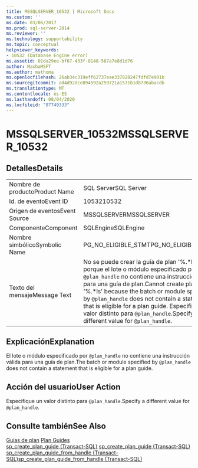 ```yaml
---
title: MSSQLSERVER_10532 | Microsoft Docs
ms.custom: ''
ms.date: 03/06/2017
ms.prod: sql-server-2014
ms.reviewer: ''
ms.technology: supportability
ms.topic: conceptual
helpviewer_keywords:
- 10532 (Database Engine error)
ms.assetid: 01da29ee-bf67-433f-8148-587a7e8d1d76
author: MashaMSFT
ms.author: mathoma
ms.openlocfilehash: 26ab34c319eff62737eae337828247fdfd7e901b
ms.sourcegitcommit: ad4d92dce894592a259721a1571b1d8736abacdb
ms.translationtype: MT
ms.contentlocale: es-ES
ms.lasthandoff: 08/04/2020
ms.locfileid: "87749333"
---
```

# <a name="mssqlserver_10532"></a><span data-ttu-id="03f53-102">MSSQLSERVER_10532</span><span class="sxs-lookup"><span data-stu-id="03f53-102">MSSQLSERVER_10532</span></span>
    
## <a name="details"></a><span data-ttu-id="03f53-103">Detalles</span><span class="sxs-lookup"><span data-stu-id="03f53-103">Details</span></span>  
  
|||  
|-|-|  
|<span data-ttu-id="03f53-104">Nombre de producto</span><span class="sxs-lookup"><span data-stu-id="03f53-104">Product Name</span></span>|<span data-ttu-id="03f53-105">SQL Server</span><span class="sxs-lookup"><span data-stu-id="03f53-105">SQL Server</span></span>|  
|<span data-ttu-id="03f53-106">Id. de evento</span><span class="sxs-lookup"><span data-stu-id="03f53-106">Event ID</span></span>|<span data-ttu-id="03f53-107">10532</span><span class="sxs-lookup"><span data-stu-id="03f53-107">10532</span></span>|  
|<span data-ttu-id="03f53-108">Origen de eventos</span><span class="sxs-lookup"><span data-stu-id="03f53-108">Event Source</span></span>|<span data-ttu-id="03f53-109">MSSQLSERVER</span><span class="sxs-lookup"><span data-stu-id="03f53-109">MSSQLSERVER</span></span>|  
|<span data-ttu-id="03f53-110">Componente</span><span class="sxs-lookup"><span data-stu-id="03f53-110">Component</span></span>|<span data-ttu-id="03f53-111">SQLEngine</span><span class="sxs-lookup"><span data-stu-id="03f53-111">SQLEngine</span></span>|  
|<span data-ttu-id="03f53-112">Nombre simbólico</span><span class="sxs-lookup"><span data-stu-id="03f53-112">Symbolic Name</span></span>|<span data-ttu-id="03f53-113">PG_NO_ELIGIBLE_STMT</span><span class="sxs-lookup"><span data-stu-id="03f53-113">PG_NO_ELIGIBLE_STMT</span></span>|  
|<span data-ttu-id="03f53-114">Texto del mensaje</span><span class="sxs-lookup"><span data-stu-id="03f53-114">Message Text</span></span>|<span data-ttu-id="03f53-115">No se puede crear la guía de plan '%.\*ls' porque el lote o módulo especificado por `@plan_handle` no contiene una instrucción válida para una guía de plan.</span><span class="sxs-lookup"><span data-stu-id="03f53-115">Cannot create plan guide '%.\*ls' because the batch or module specified by `@plan_handle` does not contain a statement that is eligible for a plan guide.</span></span> <span data-ttu-id="03f53-116">Especifique un valor distinto para `@plan_handle`.</span><span class="sxs-lookup"><span data-stu-id="03f53-116">Specify a different value for `@plan_handle`.</span></span>|  
  
## <a name="explanation"></a><span data-ttu-id="03f53-117">Explicación</span><span class="sxs-lookup"><span data-stu-id="03f53-117">Explanation</span></span>  
 <span data-ttu-id="03f53-118">El lote o módulo especificado por `@plan_handle` no contiene una instrucción válida para una guía de plan.</span><span class="sxs-lookup"><span data-stu-id="03f53-118">The batch or module specified by `@plan_handle` does not contain a statement that is eligible for a plan guide.</span></span>  
  
## <a name="user-action"></a><span data-ttu-id="03f53-119">Acción del usuario</span><span class="sxs-lookup"><span data-stu-id="03f53-119">User Action</span></span>  
 <span data-ttu-id="03f53-120">Especifique un valor distinto para `@plan_handle`.</span><span class="sxs-lookup"><span data-stu-id="03f53-120">Specify a different value for `@plan_handle`.</span></span>  
  
## <a name="see-also"></a><span data-ttu-id="03f53-121">Consulte también</span><span class="sxs-lookup"><span data-stu-id="03f53-121">See Also</span></span>  
 <span data-ttu-id="03f53-122">[Guías de plan](../performance/plan-guides.md) </span><span class="sxs-lookup"><span data-stu-id="03f53-122">[Plan Guides](../performance/plan-guides.md) </span></span>  
 <span data-ttu-id="03f53-123">[sp_create_plan_guide &#40;Transact-SQL&#41;](/sql/relational-databases/system-stored-procedures/sp-create-plan-guide-transact-sql) </span><span class="sxs-lookup"><span data-stu-id="03f53-123">[sp_create_plan_guide &#40;Transact-SQL&#41;](/sql/relational-databases/system-stored-procedures/sp-create-plan-guide-transact-sql) </span></span>  
 [<span data-ttu-id="03f53-124">sp_create_plan_guide_from_handle &#40;Transact-SQL&#41;</span><span class="sxs-lookup"><span data-stu-id="03f53-124">sp_create_plan_guide_from_handle &#40;Transact-SQL&#41;</span></span>](/sql/relational-databases/system-stored-procedures/sp-create-plan-guide-from-handle-transact-sql)  
  
  
